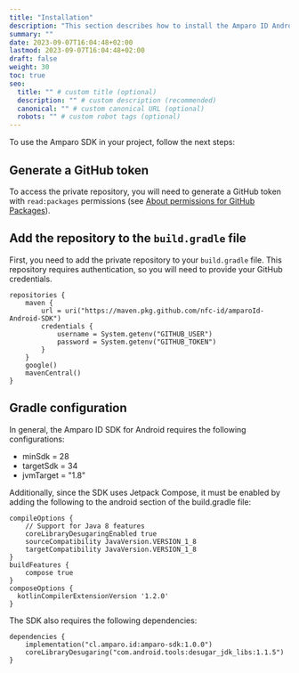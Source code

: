 ```yaml
---
title: "Installation"
description: "This section describes how to install the Amparo ID Android SDK in your app."
summary: ""
date: 2023-09-07T16:04:48+02:00
lastmod: 2023-09-07T16:04:48+02:00
draft: false
weight: 30
toc: true
seo:
  title: "" # custom title (optional)
  description: "" # custom description (recommended)
  canonical: "" # custom canonical URL (optional)
  robots: "" # custom robot tags (optional)
---
```


To use the Amparo SDK in your project, follow the next steps:

## Generate a GitHub token

To access the private repository, you will need to generate a GitHub token with
`read:packages` permissions (see [About permissions for GitHub Packages](https://docs.github.com/en/packages/learn-github-packages/about-permissions-for-github-packages)).

## Add the repository to the `build.gradle` file

First, you need to add the private repository to your `build.gradle` file.
This repository requires authentication, so you will need to provide your GitHub credentials.

```
repositories {
    maven {
        url = uri("https://maven.pkg.github.com/nfc-id/amparoId-Android-SDK")
        credentials {
            username = System.getenv("GITHUB_USER")
            password = System.getenv("GITHUB_TOKEN")
        }
    }
    google()
    mavenCentral()
}
```

## Gradle configuration

In general, the Amparo ID SDK for Android requires the following configurations:

- minSdk = 28
- targetSdk = 34
- jvmTarget = "1.8"

Additionally, since the SDK uses Jetpack Compose, it must be enabled by adding the following to the android section of the build.gradle file:

```
compileOptions {
    // Support for Java 8 features
    coreLibraryDesugaringEnabled true
    sourceCompatibility JavaVersion.VERSION_1_8
    targetCompatibility JavaVersion.VERSION_1_8
}
buildFeatures {
    compose true
}
composeOptions {
  kotlinCompilerExtensionVersion '1.2.0'
}
```

The SDK also requires the following dependencies:

```
dependencies {
    implementation("cl.amparo.id:amparo-sdk:1.0.0")
    coreLibraryDesugaring("com.android.tools:desugar_jdk_libs:1.1.5")
}
```
